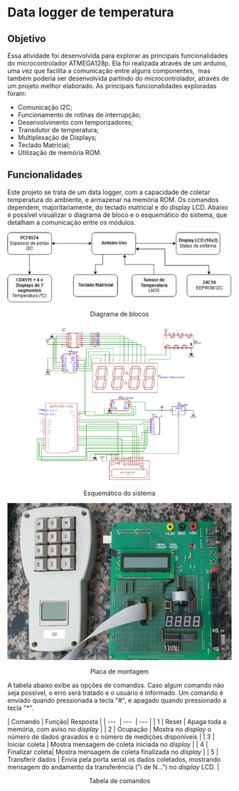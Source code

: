 # Data logger de temperatura


## Objetivo

Essa atividade foi desenvolvida para explorar as principais funcionalidades do microcontrolador ATMEGA128p. Ela foi realizada através de um arduino, uma vez que facilita a comunicação entre alguns componentes,  mas também poderia ser desenvolvida partindo do microcontrolador, através de um projeto melhor elaborado. As principais funcionalidades exploradas foram:
- Comunicação I2C;
- Funcionamento de rotinas de interrupção;
- Desenvolvimento com temporizadores;
- Transdutor de temperatura;
- Multiplexação de Displays;
- Teclado Matricial;
- Utilização de memória ROM.

## Funcionalidades

Este projeto se trata de um data logger, com a capacidade de coletar temperatura do ambiente, e armazenar na memória ROM. Os comandos dependem, majoritariamente, do teclado matricial e do display LCD. Abaixo é possível visualizar o diagrama de bloco e o esquemático do sistema, que detalham a comunicação entre os módulos.

![componentes](./images/diagrama_blocos_logger.png)
<p align="center">Diagrama de blocos</p>

![esquemático](./images/esquematico_logger.png)
<p align="center">Esquemático do sistema</p>

  ![esquemático](./images/montagem_logger.png)
<p align="center">Placa de montagem</p>
A tabela abaixo exibe as opções de comandos. Caso algum comando não seja possível, o erro será tratado e o usuário é informado. Um comando é enviado quando pressionada a tecla "#", e apagado quando pressionado a tecla "*".

| Comando | Função| Resposta |
| ---  | ---  | --- |
| 1 | Reset | Apaga toda a memória, com aviso no _display_ |
| 2 | Ocupação | Mostra no _display_ o número de dados gravados e o número de medições disponíveis |
| 3 | Iniciar coleta | Mostra mensagem de coleta iniciada no _display_ |
| 4 | Finalizar coleta| Mostra mensagem de coleta finalizada no _display_ |
| 5 | Transferir dados | Envia pela porta serial os dados coletados, mostrando mensagem do andamento da transferência ("i de N...") no _display_ LCD. |

<p align="center">Tabela de comandos</p>
